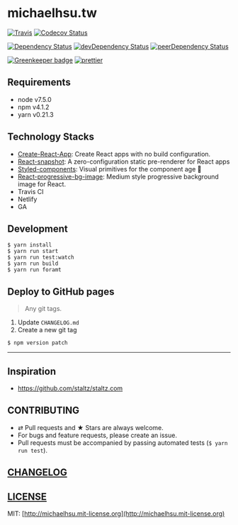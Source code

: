 # michaelhsu.tw

[![Travis][build-badge]][build] [![Codecov Status][codecov-badge]][codecov]

[![Dependency Status][dependency-badge]][dependency] [![devDependency Status][devDependency-badge]][devDependency] [![peerDependency Status][peerDependency-badge]][peerDependency]

[build-badge]: https://img.shields.io/travis/evenchange4/michaelhsu.tw/master.svg?style=flat-square
[build]: https://travis-ci.org/evenchange4/michaelhsu.tw

[codecov-badge]: https://img.shields.io/codecov/c/github/evenchange4/michaelhsu.tw.svg?style=flat-square
[codecov]: https://codecov.io/github/evenchange4/michaelhsu.tw?branch=master

[dependency-badge]: https://david-dm.org/evenchange4/michaelhsu.tw.svg?style=flat-square
[dependency]: https://david-dm.org/evenchange4/michaelhsu.tw
[devDependency-badge]: https://david-dm.org/evenchange4/michaelhsu.tw/dev-status.svg?style=flat-square
[devDependency]: https://david-dm.org/evenchange4/michaelhsu.tw#info=devDependencies
[peerDependency-badge]: https://david-dm.org/evenchange4/michaelhsu.tw/peer-status.svg?style=flat-square
[peerDependency]: https://david-dm.org/evenchange4/michaelhsu.tw#info=peerDependencies
[![Greenkeeper badge](https://badges.greenkeeper.io/evenchange4/michaelhsu.tw.svg)](https://greenkeeper.io/)
[![prettier](https://img.shields.io/badge/styled_with-prettier-ff69b4.svg)](https://github.com/prettier/prettier)

## Requirements

-   node v7.5.0
-   npm v4.1.2
-   yarn v0.21.3

## Technology Stacks

-   [Create-React-App](https://github.com/facebookincubator/create-react-app): Create React apps with no build configuration.
-   [React-snapshot](https://www.npmjs.com/package/react-snapshot): A zero-configuration static pre-renderer for React apps
-   [Styled-components](https://github.com/styled-components/styled-components): Visual primitives for the component age 💅
-   [React-progressive-bg-image](https://github.com/evenchange4/react-progressive-bg-image): Medium style progressive background image for React.
-   Travis CI
-   Netlify
-   GA

## Development

```console
$ yarn install
$ yarn run start
$ yarn run test:watch
$ yarn run build
$ yarn run foramt
```

## Deploy to GitHub pages

> Any git tags.

1.  Update `CHANGELOG.md`
2.  Create a new git tag

```console
$ npm version patch
```

---

## Inspiration

- https://github.com/staltz/staltz.com

## CONTRIBUTING

*   ⇄ Pull requests and ★ Stars are always welcome.
*   For bugs and feature requests, please create an issue.
*   Pull requests must be accompanied by passing automated tests (`$ yarn run test`).

## [CHANGELOG](CHANGELOG.md)

## [LICENSE](LICENSE)

MIT: [http://michaelhsu.mit-license.org](http://michaelhsu.mit-license.org)
